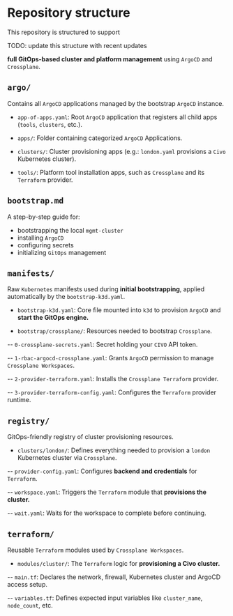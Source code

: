 # Repository structure

This repository is structured to support

TODO: update this structure with recent updates

**full GitOps-based cluster and platform management** using `ArgoCD` and `Crossplane`.

## `argo/`

Contains all `ArgoCD` applications managed by the bootstrap `ArgoCD` instance.

- `app-of-apps.yaml`: Root `ArgoCD` application that registers all child apps (`tools`, `clusters`, etc.).

- `apps/`: Folder containing categorized `ArgoCD` Applications.

- `clusters/`: Cluster provisioning apps (e.g.: `london.yaml` provisions a `Civo` Kubernetes cluster).

- `tools/`: Platform tool installation apps, such as `Crossplane` and its `Terraform` provider.

## `bootstrap.md`

A step-by-step guide for:

- bootstrapping the local `mgmt-cluster`
- installing `ArgoCD`
- configuring secrets
- initializing `GitOps` management

## `manifests/`

Raw `Kubernetes` manifests used during **initial bootstrapping**, applied automatically by the `bootstrap-k3d.yaml`.

- `bootstrap-k3d.yaml`: Core file mounted into `k3d` to provision `ArgoCD` and **start the GitOps engine.**

- `bootstrap/crossplane/`: Resources needed to bootstrap `Crossplane`.

-- `0-crossplane-secrets.yaml`: Secret holding your `CIVO` API token.

-- `1-rbac-argocd-crossplane.yaml`: Grants `ArgoCD` permission to manage `Crossplane Workspaces`.

-- `2-provider-terraform.yaml`: Installs the `Crossplane Terraform` provider.

-- `3-provider-terraform-config.yaml`: Configures the `Terraform` provider runtime.

## `registry/`

GitOps-friendly registry of cluster provisioning resources.

- `clusters/london/`: Defines everything needed to provision a `london` Kubernetes cluster via `Crossplane`.

-- `provider-config.yaml`: Configures **backend and credentials** for `Terraform`.

-- `workspace.yaml`: Triggers the `Terraform` module that **provisions the cluster.**

-- `wait.yaml`: Waits for the workspace to complete before continuing.

## `terraform/`

Reusable `Terraform` modules used by `Crossplane Workspaces`.

- `modules/cluster/`: The `Terraform` logic for **provisioning a Civo cluster.**

-- `main.tf`: Declares the network, firewall, Kubernetes cluster and ArgoCD access setup.

-- `variables.tf`: Defines expected input variables like `cluster_name`, `node_count`, etc.

